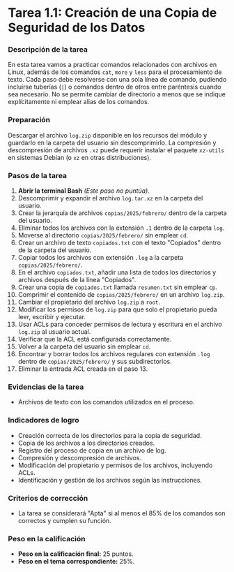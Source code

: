 # **Tarea 1.1: Creación de una Copia de Seguridad de los Datos**

### **Descripción de la tarea**

En esta tarea vamos a practicar comandos relacionados con archivos en Linux, además de los comandos `cat`, `more` y `less` para el procesamiento de texto. Cada paso debe resolverse con una sola línea de comando, pudiendo incluirse tuberías (`|`) o comandos dentro de otros entre paréntesis cuando sea necesario. No se permite cambiar de directorio a menos que se indique explícitamente ni emplear alias de los comandos.

### **Preparación**

Descargar el archivo `log.zip` disponible en los recursos del módulo y guardarlo en la carpeta del usuario sin descomprimirlo. La compresión y descompresión de archivos `.xz` puede requerir instalar el paquete `xz-utils` en sistemas Debian (o `xz` en otras distribuciones).

### **Pasos de la tarea**

1. **Abrir la terminal Bash** *(Este paso no puntúa).*
2. Descomprimir y expandir el archivo `log.tar.xz` en la carpeta del usuario.
3. Crear la jerarquía de archivos `copias/2025/febrero/` dentro de la carpeta del usuario.
4. Eliminar todos los archivos con la extensión `.1` dentro de la carpeta `log`.
5. Moverse al directorio `copias/2025/febrero/` sin emplear `cd`.
6. Crear un archivo de texto `copiados.txt` con el texto "Copiados" dentro de la carpeta del usuario.
7. Copiar todos los archivos con extensión `.log` a la carpeta `copias/2025/febrero/`.
8. En el archivo `copiados.txt`, añadir una lista de todos los directorios y archivos después de la línea "Copiados".
9. Crear una copia de `copiados.txt` llamada `resumen.txt` sin emplear `cp`.
10. Comprimir el contenido de `copias/2025/febrero/` en un archivo `log.zip`.
11. Cambiar el propietario del archivo `log.zip` a `root`.
12. Modificar los permisos de `log.zip` para que solo el propietario pueda leer, escribir y ejecutar.
13. Usar ACLs para conceder permisos de lectura y escritura en el archivo `log.zip` al usuario actual.
14. Verificar que la ACL está configurada correctamente.
15. Volver a la carpeta del usuario sin emplear `cd`.
16. Encontrar y borrar todos los archivos regulares con extensión `.log` dentro de `copias/2025/febrero/` y sus subdirectorios.
17. Eliminar la entrada ACL creada en el paso 13.

### **Evidencias de la tarea**

- Archivos de texto con los comandos utilizados en el proceso.

### **Indicadores de logro**

- Creación correcta de los directorios para la copia de seguridad.
- Copia de los archivos a los directorios creados.
- Registro del proceso de copia en un archivo de log.
- Compresión y descompresión de archivos.
- Modificación del propietario y permisos de los archivos, incluyendo ACLs.
- Identificación y gestión de los archivos según las instrucciones.

### **Criterios de corrección**

- La tarea se considerará "Apta" si al menos el 85% de los comandos son correctos y cumplen su función.

### **Peso en la calificación**

- **Peso en la calificación final:** 25 puntos.  
- **Peso en el tema correspondiente:** 25%.
